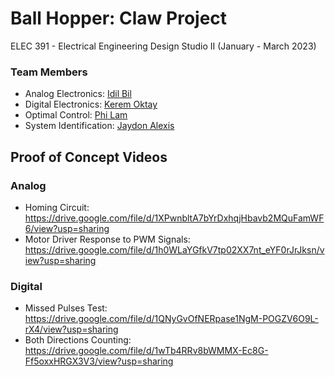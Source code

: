 # Ball Hopper: Claw Project
ELEC 391 - Electrical Engineering Design Studio II (January - March 2023)

### Team Members
- Analog Electronics: [Idil Bil](https://github.com/idil-bil)
- Digital Electronics: [Kerem Oktay](https://github.com/Kerem-Oktay)
- Optimal Control: [Phi Lam](https://github.com/philam2001)
- System Identification: [Jaydon Alexis](https://github.com/jaydonalexis)

## Proof of Concept Videos
### Analog
- Homing Circuit: https://drive.google.com/file/d/1XPwnbltA7bYrDxhqjHbavb2MQuFamWF6/view?usp=sharing
- Motor Driver Response to PWM Signals: https://drive.google.com/file/d/1h0WLaYGfkV7tp02XX7nt_eYF0rJrJksn/view?usp=sharing

### Digital
- Missed Pulses Test: https://drive.google.com/file/d/1QNyGvOfNERpase1NgM-POGZV6O9L-rX4/view?usp=sharing
- Both Directions Counting: https://drive.google.com/file/d/1wTb4RRv8bWMMX-Ec8G-Ff5oxxHRGX3V3/view?usp=sharing
